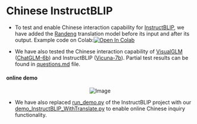 
# Chinese InstructBLIP

+ To test and enable Chinese interaction capability for [InstructBLIP](https://arxiv.org/abs/2305.06500), we have added the [Randeng](https://huggingface.co/IDEA-CCNL/Randeng-Deltalm-362M-En-Zh) translation model before its input and after its output. Example code on Colab:<a href="https://colab.research.google.com/drive/1s-yy6POjNiQ6qzv4t8Q7Vnk22uUrVA7G?usp=sharing" target="_parent"><img src="https://colab.research.google.com/assets/colab-badge.svg" alt="Open In Colab"/></a>


+ We have also tested the Chinese interaction capability of [VisualGLM](https://github.com/THUDM/VisualGLM-6B) ([ChatGLM-6b](https://github.com/THUDM/VisualGLM-6B)) and InstructBLIP ([Vicuna-7b](https://lmsys.org/blog/2023-03-30-vicuna/)). Partial test results can be found in [questions.md](questions.md) file.

#### online demo
<div align="center">
  <img src="./img/run_demo.gif" alt="Image"/>
</div>

+ We have also replaced [run_demo.py](https://github.com/salesforce/LAVIS/blob/main/projects/instructblip/run_demo.py) of the InstructBLIP project with our [demo_InstructBLIP_WithTranslate.py](./demo_InstructBLIP_WithTranslate.py) to enable online Chinese inquiry functionality.
